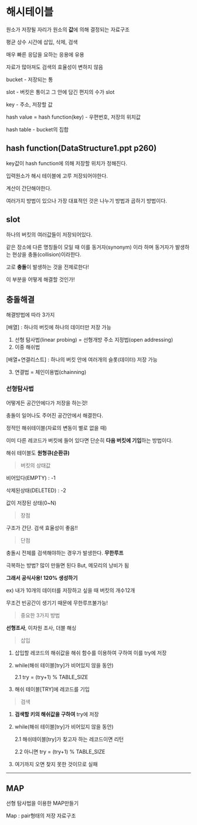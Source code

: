 # 해시테이블



원소가 저장될 자리가 원소의 **값**에 의해 결정되는 자료구조

평균 상수 시간에 삽입, 삭제, 검색

매우 빠른 응답을 요하는 응용에 유용

자료가 많아져도 검색의 효율성이 변하지 않음



bucket - 저장되는 통

slot - 버킷은 통이고 그 안에 담긴 편지의 수가 slot

key - 주소, 저장할 값

hash value = hash function(key) - 우편번호, 저장의 위치값

hash table - bucket의 집합



## hash function(DataStructure1.ppt p260)

key값이 hash function에 의해 저장할 위치가 정해진다.

입력원소가 해시 테이블에 고루 저장되어야한다. 

계산이 간단해야한다.

여러가지 방법이 있으나 가장 대표적인 것은 나누기 방법과 곱하기 방법이다.



## slot

하나의 버킷의 여러값들이 저장되어있다.

같은 장소에 다른 명칭들이 모일 때 이를 동거자(synonym) 이라 하며 동거자가 발생하는 현상을 충돌(collision)이라한다.

고로 **충돌**이 발생하는 것을 전제로한다!

이 부분을 어떻게 해결할 것인가!





## 충돌해결

해결방법에 따라 3가지

[배열] : 하나의 버킷에 하나의 데이터만 저장 가능

1. 선형 탐사법(linear probing) = 선형개방 주소 지정법(open addressing)
2. 이중 해쉬법

[배열+연결리스트] : 하나의 버킷 안에 여러개의 슬롯(데이터) 저장 가능

3. 연결법 = 체인이용법(chainning)





### 선형탐사법

어떻게든 공간안에다가 저장을 하는것!

충돌이 일어나도 주어진 공간안에서 해결한다.

정적인 해쉬테이블(자료의 변동이 별로 없을 때)

이미 다른 레코드가 버킷에 들어 있다면 단순히 **다음 버킷에 기입**하는 방법이다.

해쉬 테이블도 **원형큐(순환큐)**

> 버킷의 상태값

비어있다(EMPTY) : -1

삭제된상태(DELETED) : -2

값이 저장된 상태(0~N)



> 장점

구조가 간단.  검색 효율성이 좋음!!

> 단점

충돌시 전체를 검색해야하는 경우가 발생한다. **무한루프**

극복하는 방법? 많이 만들면 된다 But, 메모리의 낭비가 됨

**그래서 공식사용! 120% 생성하기**

ex) 내가 10개의 데이터를 저장하고 싶을 때 버킷의 개수12개

무조건 빈공간이 생기기 때문에 무한루프불가능!



> 중요한 3가지 방법

**선형조사**, 이차원 조사, 더블 해싱



> 삽입

1. 삽입할 레코드의 해쉬값을 해쉬 함수를 이용하여 구하여 이를 try에 저장

2. while(해쉬 테이블[try]가 비어있지 않을 동안)

     2.1 try = (try+1) % TABLE_SIZE

3. 해쉬 테이블[TRY]에 레코드를 기입



> 검색

1. **검색할 키의 해쉬값을 구하여** try에 저장

2. while(해쉬 테이블[try]가 비어있지 않을 동안)

   2.1 해쉬테이블[try]가 찾고자 하는 레코드이면 리턴

    2.2 아니면 try = (try+1) % TABLE_SIZE

3. 여기까지 오면 찾지 못한 것이므로 실패



-------

## MAP

선형 탐사법을 이용한 MAP만들기

Map : pair형태의 저장 자료구조